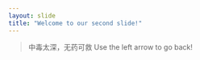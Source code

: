 ```yaml
---
layout: slide
title: "Welcome to our second slide!"
---
```

> 中毒太深，无药可救
Use the left arrow to go back!
